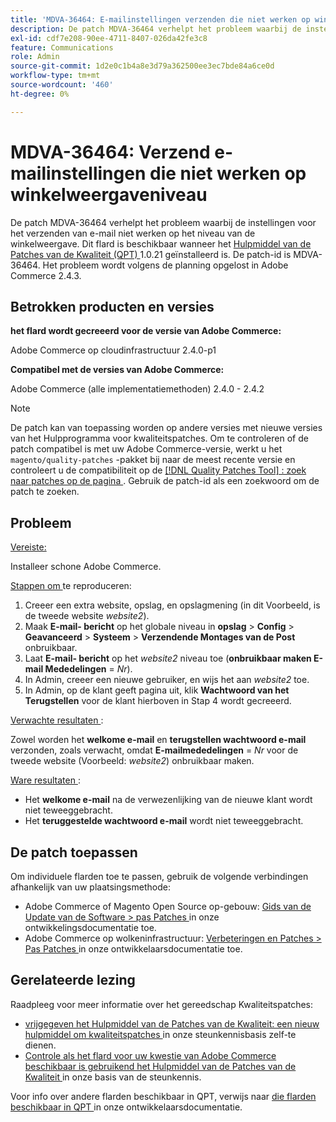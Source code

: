 ```yaml
---
title: 'MDVA-36464: E-mailinstellingen verzenden die niet werken op winkelweergaveniveau'
description: De patch MDVA-36464 verhelpt het probleem waarbij de instellingen voor het verzenden van e-mail niet werken op het niveau van de winkelweergave. Deze patch is beschikbaar wanneer [Quality Patches Tool (QPT)] (/help/announcements/adobe-commerce-announcements/magento-quality-patches-released-new-tool-to-self-serve-quality-patches.md) 1.0.21 is geïnstalleerd. De patch-id is MDVA-36464. Het probleem wordt volgens de planning opgelost in Adobe Commerce 2.4.3.
exl-id: cdf7e208-90ee-4711-8407-026da42fe3c8
feature: Communications
role: Admin
source-git-commit: 1d2e0c1b4a8e3d79a362500ee3ec7bde84a6ce0d
workflow-type: tm+mt
source-wordcount: '460'
ht-degree: 0%

---
```


# MDVA-36464: Verzend e-mailinstellingen die niet werken op winkelweergaveniveau

De patch MDVA-36464 verhelpt het probleem waarbij de instellingen voor het verzenden van e-mail niet werken op het niveau van de winkelweergave. Dit flard is beschikbaar wanneer het [ Hulpmiddel van de Patches van de Kwaliteit (QPT) ](/help/announcements/adobe-commerce-announcements/magento-quality-patches-released-new-tool-to-self-serve-quality-patches.md) 1.0.21 geïnstalleerd is. De patch-id is MDVA-36464. Het probleem wordt volgens de planning opgelost in Adobe Commerce 2.4.3.

## Betrokken producten en versies

**het flard wordt gecreeerd voor de versie van Adobe Commerce:**

Adobe Commerce op cloudinfrastructuur 2.4.0-p1

**Compatibel met de versies van Adobe Commerce:**

Adobe Commerce (alle implementatiemethoden) 2.4.0 - 2.4.2

>[!NOTE]
>
>De patch kan van toepassing worden op andere versies met nieuwe versies van het Hulpprogramma voor kwaliteitspatches. Om te controleren of de patch compatibel is met uw Adobe Commerce-versie, werkt u het `magento/quality-patches` -pakket bij naar de meest recente versie en controleert u de compatibiliteit op de [[!DNL Quality Patches Tool] : zoek naar patches op de pagina ](https://devdocs.magento.com/quality-patches/tool.html#patch-grid) . Gebruik de patch-id als een zoekwoord om de patch te zoeken.

## Probleem

<u> Vereiste:</u>

Installeer schone Adobe Commerce.

<u> Stappen om </u> te reproduceren:

1. Creeer een extra website, opslag, en opslagmening (in dit Voorbeeld, is de tweede website *website2*).
1. Maak **E-mail- bericht** op het globale niveau in **opslag** > **Config** > **Geavanceerd** > **Systeem** > **Verzendende Montages van de Post** onbruikbaar.
1. Laat **E-mail- bericht** op het *website2* niveau toe (**onbruikbaar maken E-mail Mededelingen** = *Nr*).
1. In Admin, creeer een nieuwe gebruiker, en wijs het aan *website2* toe.
1. In Admin, op de klant geeft pagina uit, klik **Wachtwoord van het Terugstellen** voor de klant hierboven in Stap 4 wordt gecreeerd.

<u> Verwachte resultaten </u>:

Zowel worden het **welkome e-mail** en **terugstellen wachtwoord e-mail** verzonden, zoals verwacht, omdat **E-mailmededelingen** = *Nr* voor de tweede website (Voorbeeld: *website2*) onbruikbaar maken.

<u> Ware resultaten </u>:

* Het **welkome e-mail** na de verwezenlijking van de nieuwe klant wordt niet teweeggebracht.
* Het **teruggestelde wachtwoord e-mail** wordt niet teweeggebracht.

## De patch toepassen

Om individuele flarden toe te passen, gebruik de volgende verbindingen afhankelijk van uw plaatsingsmethode:

* Adobe Commerce of Magento Open Source op-gebouw: [ Gids van de Update van de Software > pas Patches ](https://devdocs.magento.com/guides/v2.4/comp-mgr/patching/mqp.html) in onze ontwikkelingsdocumentatie toe.
* Adobe Commerce op wolkeninfrastructuur: [ Verbeteringen en Patches > Pas Patches ](https://devdocs.magento.com/cloud/project/project-patch.html) in onze ontwikkelaarsdocumentatie toe.

## Gerelateerde lezing

Raadpleeg voor meer informatie over het gereedschap Kwaliteitspatches:

* [ vrijgegeven het Hulpmiddel van de Patches van de Kwaliteit: een nieuw hulpmiddel om kwaliteitspatches ](/help/announcements/adobe-commerce-announcements/magento-quality-patches-released-new-tool-to-self-serve-quality-patches.md) in onze steunkennisbasis zelf-te dienen.
* [ Controle als het flard voor uw kwestie van Adobe Commerce beschikbaar is gebruikend het Hulpmiddel van de Patches van de Kwaliteit ](/help/support-tools/patches-available-in-qpt-tool/check-patch-for-magento-issue-with-magento-quality-patches.md) in onze basis van de steunkennis.

Voor info over andere flarden beschikbaar in QPT, verwijs naar [ die flarden beschikbaar in QPT ](https://devdocs.magento.com/quality-patches/tool.html#patch-grid) in onze ontwikkelaarsdocumentatie.
